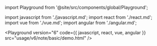 import Playground from '@site/src/components/global/Playground';

import javascript from './javascript.md';
import react from './react.md';
import vue from './vue.md';
import angular from './angular.md';

<Playground version="6" code={{ javascript, react, vue, angular }} src="usage/v6/note/basic/demo.html" />
